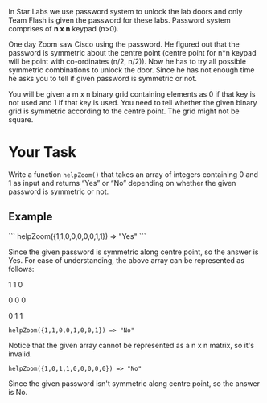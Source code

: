 <p>In Star Labs we use password system to unlock the lab doors and only Team Flash is given the password for these labs. Password system comprises of <b>n x n</b> keypad (n>0).</p>
<p>One day Zoom saw Cisco using the password. He figured out that the password is symmetric about the centre point (centre point for n*n keypad will be point with co-ordinates (n/2, n/2)). Now he has to try all possible symmetric combinations to unlock the door. Since he has not enough time he asks you to tell if given password is symmetric or not.</p>
<p>You will be given a m x n binary grid containing elements as 0 if that key is not used and 1 if that key is used. You need to tell whether the given binary grid is symmetric according to the centre point. The grid might not be square.</p>

<h1>Your Task</h1>

Write a function ```helpZoom()``` that takes an array of integers containing 0 and 1 as input and returns “Yes” or “No” depending on whether the given password is symmetric or not.

<h2>Example</h2>
```
helpZoom({1,1,0,0,0,0,0,1,1}) => "Yes"
```

Since the given password is symmetric along centre point, so the answer is Yes. For ease of understanding, the above array can be represented as follows:

<p>1  1  0</p>
<p>0  0  0</p>
<p>0  1  1</p>

```
helpZoom({1,1,0,0,1,0,0,1}) => "No" 
```

Notice that the given array cannot be represented as a n x n matrix, so it's invalid.
```
helpZoom({1,0,1,1,0,0,0,0,0}) => "No" 
```

Since the given password isn't symmetric along centre point, so the answer is No.